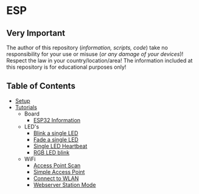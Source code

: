 # ESP

## Very Important

The author of this repository (_information, scripts, code_) take no responsibility for your use or misuse (_or any damage of your devices_)! Respect the law in your country/location/area! The information included at this repository is for educational purposes only!

## Table of Contents

- [Setup](./Setup)
- [Tutorials](./Tutorials)
  - Board
    - [ESP32 Information](./Tutorials/BOARD/esp32_info.py) 
  - LED's
    - [Blink a single LED](./Tutorials/LED/single_led_blink.py)
    - [Fade a single LED](./Tutorials/LED/single_led_fade.py)
    - [Single LED Heartbeat](./Tutorials/LED/single_led_heartbeat.py)
    - [RGB LED blink](./Tutorials/LED/rgb_led_blink.py)
  - WiFi
    - [Access Point Scan](./Tutorials/WiFi/access_point_scan.py)
    - [Simple Access Point](./Tutorials/WiFi/simple_access_point.py)
    - [Connect to WLAN](./Tutorials/WiFi/connect_to_wlan.py)
    - [Webserver Station Mode](./Tutorials/WiFi/webserver_station_mode.py)
